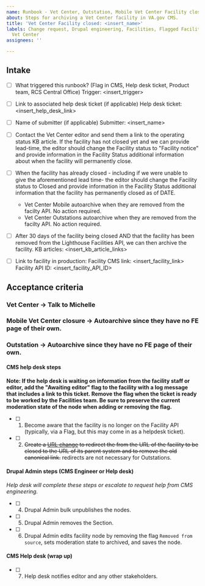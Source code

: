 ```yaml
---
name: Runbook - Vet Center, Outstation, Mobile Vet Center Facility closed
about: Steps for archiving a Vet Center facility in VA.gov CMS.
title: 'Vet Center Facility closed: <insert_name>'
labels: Change request, Drupal engineering, Facilities, Flagged Facilities, User support,
  Vet Center
assignees: ''

---
```


## Intake
- [ ] What triggered this runbook? (Flag in CMS, Help desk ticket, Product team, RCS Central Office)
Trigger: <insert_trigger>

- [ ] Link to associated help desk ticket (if applicable)
Help desk ticket: <insert_help_desk_link>

- [ ] Name of submitter (if applicable)
Submitter: <insert_name>

- [ ] Contact the Vet Center editor and send them a link to the operating status KB article. If the facility has not closed yet and we can provide lead-time, the editor should change the Facility status to "Facility notice" and provide information in the Facility Status additional information about when the facility will permanently close.
- [ ] When the facility has already closed - including if we were unable to give the aforementioned lead time- the editor should change the Facility status to Closed and provide information in the Facility Status additional information that the facility has permanently closed as of DATE.
   - Vet Center Mobile autoarchive when they are removed from the facilty API.  No action required.
   - Vet Center Outstations autoarchive when they are removed from the facilty API.  No action required.
- [ ] After 30 days of the facility being closed AND that the facility has been removed from the Lighthouse Facilities API, we can then archive the facility.
KB articles: <insert_kb_article_links>

- [ ] Link to facility in production:
Facility CMS link: <insert_facility_link>
Facility API ID: <insert_facility_API_ID>

## Acceptance criteria

### Vet Center -> Talk to Michelle

### Mobile Vet Center closure -> Autoarchive since they have no FE page of their own.

### Outstation -> Autoarchive since they have no FE page of their own.



#### CMS help desk steps
**Note: If the help desk is waiting on information from the facility staff or editor, add the "Awaiting editor" flag to the facility with a log message that includes a link to this ticket. Remove the flag when the ticket is ready to be worked by the Facilities team. Be sure to preserve the current moderation state of the node when adding or removing the flag.**
- [ ] 1. Become aware that the facility is no longer on the Facility API (typically, via a Flag, but this may come in as a helpdesk ticket).
- [ ] 2. ~~Create a [URL change](https://github.com/department-of-veterans-affairs/va.gov-cms/issues/new?assignees=&template=runbook-facility-url-change.md&title=URL+Change+for%3A+%3Cinsert+facility+name%3E) to redirect the from the URL of the facility to be closed to the URL of its parent system and to remove the old canonical link.~~ redirects are not necessary for Outstations.

#### Drupal Admin steps (CMS Engineer or Help desk)
_Help desk will complete these steps or escalate to request help from CMS engineering._
- [ ] 4. Drupal Admin bulk unpublishes the nodes.
- [ ] 5. Drupal Admin removes the Section.
- [ ] 6. Drupal Admin edits facility node by removing the flag `Removed from source`, sets moderation state to archived, and saves the node.

#### CMS Help desk (wrap up)
- [ ] 7. Help desk notifies editor and any other stakeholders.
